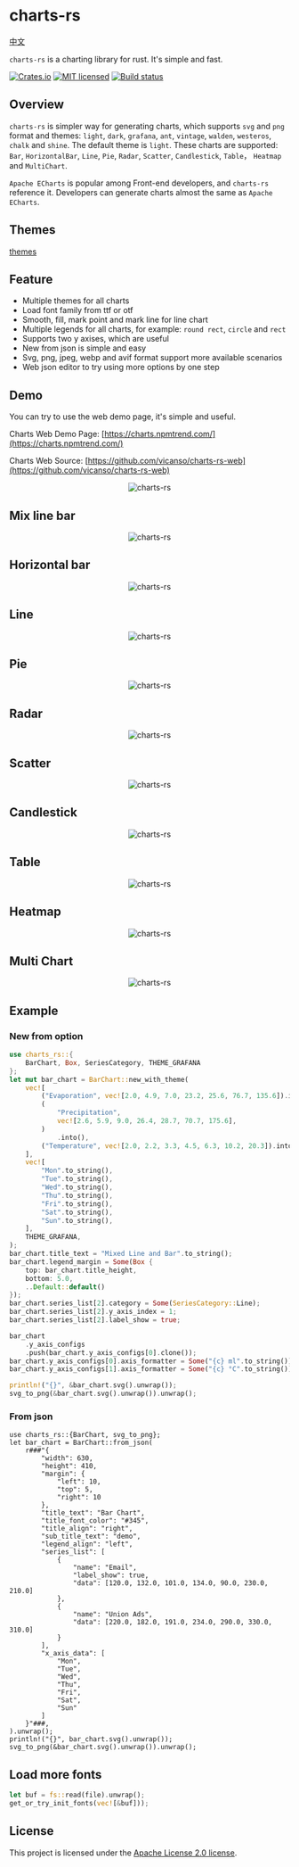 # charts-rs

[中文](./README-zh.md)

`charts-rs` is a charting library for rust. It's simple and fast.

[![Crates.io][crates-badge]][crates-url]
[![MIT licensed][apache2-badge]][apache2-url]
[![Build status](https://github.com/vicanso/charts-rs/actions/workflows/ci.yml/badge.svg?branch=main)](https://github.com/vicanso/charts-rs/actions/workflows/ci.yml)

[crates-badge]: https://img.shields.io/crates/v/charts-rs.svg
[crates-url]: https://crates.io/crates/charts-rs
[apache2-badge]: https://img.shields.io/badge/license-Apache2-blue.svg
[apache2-url]: https://github.com/vicanso/charts-rs/blob/main/LICENSE

## Overview

`charts-rs` is simpler way for generating charts, which supports `svg` and `png` format and themes: `light`, `dark`, `grafana`, `ant`, `vintage`, `walden`, `westeros`, `chalk` and `shine`. The default theme is `light`. These charts are supported: `Bar`, `HorizontalBar`, `Line`, `Pie`, `Radar`, `Scatter`, `Candlestick`, `Table`， `Heatmap` and `MultiChart`.

`Apache ECharts` is popular among Front-end developers, and `charts-rs` reference it. Developers can generate charts almost the same as `Apache ECharts`.

## Themes

[themes](./theme.md)

## Feature

- Multiple themes for all charts
- Load font family from ttf or otf
- Smooth, fill, mark point and mark line for line chart
- Multiple legends for all charts, for example: `round rect`, `circle` and `rect`
- Supports two y axises, which are useful
- New from json is simple and easy
- Svg, png, jpeg, webp and avif format support more available scenarios
- Web json editor to try using more options by one step

## Demo

You can try to use the web demo page, it's simple and useful.

Charts Web Demo Page: [https://charts.npmtrend.com/](https://charts.npmtrend.com/)

Charts Web Source: [https://github.com/vicanso/charts-rs-web](https://github.com/vicanso/charts-rs-web)

<p align="center">
    <img src="./asset/image/charts-demo.png" alt="charts-rs">
</p>

## Mix line bar

<p align="center">
    <img src="./asset/image/mix-line-bar.png" alt="charts-rs">
</p>

## Horizontal bar

<p align="center">
    <img src="./asset/image/horizontal-bar.png" alt="charts-rs">
</p>

## Line

<p align="center">
    <img src="./asset/image/line.png" alt="charts-rs">
</p>

## Pie

<p align="center">
    <img src="./asset/image/pie.png" alt="charts-rs">
</p>

## Radar

<p align="center">
    <img src="./asset/image/radar.png" alt="charts-rs">
</p>

## Scatter

<p align="center">
    <img src="./asset/image/scatter.png" alt="charts-rs">
</p>

## Candlestick

<p align="center">
    <img src="./asset/image/candlestick.png" alt="charts-rs">
</p>

## Table

<p align="center">
    <img src="./asset/image/table.avif" alt="charts-rs">
</p>

## Heatmap

<p align="center">
    <img src="./asset/image/heatmap.png" alt="charts-rs">
</p>

## Multi Chart

<p align="center">
    <img src="./asset/image/multi-chart.webp" alt="charts-rs">
</p>

## Example

### New from option

```rust
use charts_rs::{
    BarChart, Box, SeriesCategory, THEME_GRAFANA
};
let mut bar_chart = BarChart::new_with_theme(
    vec![
        ("Evaporation", vec![2.0, 4.9, 7.0, 23.2, 25.6, 76.7, 135.6]).into(),
        (
            "Precipitation",
            vec![2.6, 5.9, 9.0, 26.4, 28.7, 70.7, 175.6],
        )
            .into(),
        ("Temperature", vec![2.0, 2.2, 3.3, 4.5, 6.3, 10.2, 20.3]).into(),
    ],
    vec![
        "Mon".to_string(),
        "Tue".to_string(),
        "Wed".to_string(),
        "Thu".to_string(),
        "Fri".to_string(),
        "Sat".to_string(),
        "Sun".to_string(),
    ],
    THEME_GRAFANA,
);
bar_chart.title_text = "Mixed Line and Bar".to_string();
bar_chart.legend_margin = Some(Box {
    top: bar_chart.title_height,
    bottom: 5.0,
    ..Default::default()
});
bar_chart.series_list[2].category = Some(SeriesCategory::Line);
bar_chart.series_list[2].y_axis_index = 1;
bar_chart.series_list[2].label_show = true;

bar_chart
    .y_axis_configs
    .push(bar_chart.y_axis_configs[0].clone());
bar_chart.y_axis_configs[0].axis_formatter = Some("{c} ml".to_string());
bar_chart.y_axis_configs[1].axis_formatter = Some("{c} °C".to_string());

println!("{}", &bar_chart.svg().unwrap());
svg_to_png(&bar_chart.svg().unwrap()).unwrap();
```

### From json

```rust,no_run
use charts_rs::{BarChart, svg_to_png};
let bar_chart = BarChart::from_json(
    r###"{
        "width": 630,
        "height": 410,
        "margin": {
            "left": 10,
            "top": 5,
            "right": 10
        },
        "title_text": "Bar Chart",
        "title_font_color": "#345",
        "title_align": "right",
        "sub_title_text": "demo",
        "legend_align": "left",
        "series_list": [
            {
                "name": "Email",
                "label_show": true,
                "data": [120.0, 132.0, 101.0, 134.0, 90.0, 230.0, 210.0]
            },
            {
                "name": "Union Ads",
                "data": [220.0, 182.0, 191.0, 234.0, 290.0, 330.0, 310.0]
            }
        ],
        "x_axis_data": [
            "Mon",
            "Tue",
            "Wed",
            "Thu",
            "Fri",
            "Sat",
            "Sun"
        ]
    }"###,
).unwrap();
println!("{}", bar_chart.svg().unwrap());
svg_to_png(&bar_chart.svg().unwrap()).unwrap();
```

## Load more fonts

```rust
let buf = fs::read(file).unwrap();
get_or_try_init_fonts(vec![&buf]));
```

## License

This project is licensed under the [Apache License 2.0 license].

[Apache License 2.0 license]: https://github.com/vicanso/charts-rs/blob/main/LICENSE
